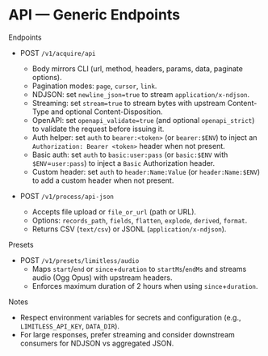 # API — Generic Endpoints

Endpoints
- POST `/v1/acquire/api`
  - Body mirrors CLI (url, method, headers, params, data, paginate options).
  - Pagination modes: `page`, `cursor`, `link`.
  - NDJSON: set `newline_json=true` to stream `application/x-ndjson`.
  - Streaming: set `stream=true` to stream bytes with upstream Content-Type and optional Content-Disposition.
  - OpenAPI: set `openapi_validate=true` (and optional `openapi_strict`) to validate the request before issuing it.
  - Auth helper: set `auth` to `bearer:<token>` (or `bearer:$ENV`) to inject an `Authorization: Bearer <token>` header when not present.
  - Basic auth: set `auth` to `basic:user:pass` (or `basic:$ENV` with `$ENV`=`user:pass`) to inject a `Basic` Authorization header.
  - Custom header: set `auth` to `header:Name:Value` (or `header:Name:$ENV`) to add a custom header when not present.

- POST `/v1/process/api-json`
  - Accepts file upload or `file_or_url` (path or URL).
  - Options: `records_path`, `fields`, `flatten`, `explode`, `derived`, `format`.
  - Returns CSV (`text/csv`) or JSONL (`application/x-ndjson`).

Presets
- POST `/v1/presets/limitless/audio`
  - Maps `start`/`end` or `since`+`duration` to `startMs`/`endMs` and streams audio (Ogg Opus) with upstream headers.
  - Enforces maximum duration of 2 hours when using `since`+`duration`.

Notes
- Respect environment variables for secrets and configuration (e.g., `LIMITLESS_API_KEY`, `DATA_DIR`).
- For large responses, prefer streaming and consider downstream consumers for NDJSON vs aggregated JSON.
